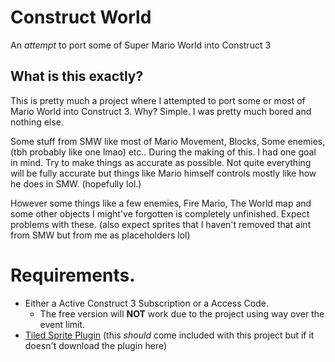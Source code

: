 # Construct World
An _attempt_ to port some of Super Mario World into Construct 3

## What is this exactly?

This is pretty much a project where I attempted to port some or most of Mario World into Construct 3.
Why? Simple. I was pretty much bored and nothing else.

Some stuff from SMW like most of Mario Movement, Blocks, Some enemies, (tbh probably like one lmao) etc..
During the making of this. I had one goal in mind. Try to make things as accurate as possible. Not quite everything will be fully accurate but things like Mario himself controls mostly like how he does in SMW. (hopefully lol.)

However some things like a few enemies, Fire Mario, The World map and some other objects I might've forgotten is completely unfinished. Expect problems with these. (also expect sprites that I haven't removed that aint from SMW but from me as placeholders lol)

# Requirements.
- Either a Active Construct 3 Subscription or a Access Code.
    - The free version will **NOT** work due to the project using way over the event limit.
- [Tiled Sprite Plugin](https://www.construct.net/en/make-games/addons/1185/tiled-sprite) (this _should_ come included with this project but if it doesn't download the plugin here)